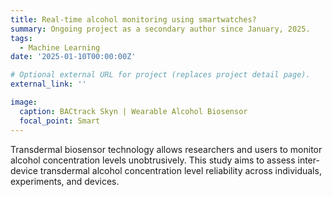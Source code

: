 ```yaml
---
title: Real-time alcohol monitoring using smartwatches?
summary: Ongoing project as a secondary author since January, 2025.
tags:
  - Machine Learning
date: '2025-01-10T00:00:00Z'

# Optional external URL for project (replaces project detail page).
external_link: ''

image:
  caption: BACtrack Skyn | Wearable Alcohol Biosensor
  focal_point: Smart
---
```


Transdermal biosensor technology allows researchers and users to monitor alcohol concentration levels unobtrusively. This study aims to assess inter-device transdermal alcohol concentration level reliability across individuals, experiments, and devices.

